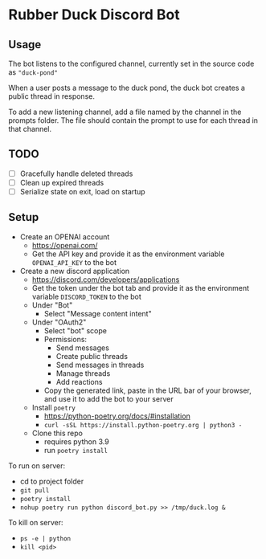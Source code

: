 # Rubber Duck Discord Bot

## Usage
The bot listens to the configured channel, currently set in the source code as `"duck-pond"`

When a user posts a message to the duck pond, the duck bot 
creates a public thread in response. 

To add a new listening channel, add a file named by the channel in the prompts folder.
The file should contain the prompt to use for each thread in that channel.

## TODO
- [ ] Gracefully handle deleted threads
- [ ] Clean up expired threads
- [ ] Serialize state on exit, load on startup

## Setup
- Create an OPENAI account
  - https://openai.com/
  - Get the API key and provide it as the environment variable `OPENAI_API_KEY` to the bot
- Create a new discord application
  - https://discord.com/developers/applications
  - Get the token under the bot tab and provide it as the environment variable `DISCORD_TOKEN` to the bot
  - Under "Bot"
    - Select "Message content intent"
  - Under "OAuth2"
    - Select "bot" scope
    - Permissions:
      - Send messages
      - Create public threads
      - Send messages in threads
      - Manage threads
      - Add reactions
    - Copy the generated link, paste in the URL bar of your browser, 
      and use it to add the bot to your server
  - Install `poetry`
    - https://python-poetry.org/docs/#installation
    - `curl -sSL https://install.python-poetry.org | python3 -`
  - Clone this repo
    - requires python 3.9
    - run `poetry install`

To run on server:
- cd to project folder
- `git pull`
- `poetry install`
- `nohup poetry run python discord_bot.py >> /tmp/duck.log &`

To kill on server:
- `ps -e | python`
- `kill <pid>`

